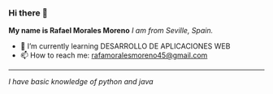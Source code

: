 ### Hi there 👋

**My name is Rafael Morales Moreno**
*I am from Seville, Spain.*

- 🌱 I’m currently learning DESARROLLO DE APLICACIONES WEB
-  📫 How to reach me: rafamoralesmoreno45@gmail.com

***

*I have basic knowledge of python and java*





